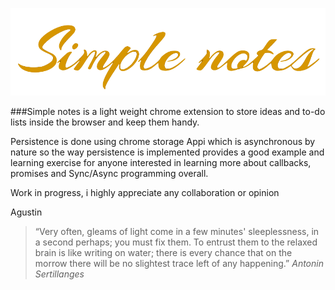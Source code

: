 
![Simple Notes](Images/header.png)



###Simple notes is a light weight chrome extension to store ideas and to-do lists inside the browser and keep them handy.


Persistence is done using chrome storage Appi which is asynchronous by nature so the way persistence is implemented provides a good example and learning exercise for anyone interested in learning more about callbacks, promises and Sync/Async programming overall.
	

Work in progress, i highly appreciate any collaboration or opinion

Agustin



>“Very often, gleams of light come in a few minutes' sleeplessness, in a second
>perhaps; you must fix them. To entrust them to the relaxed brain is like writing on water; there is every chance that on the morrow there will be no slightest trace left of any happening.”  <cite>Antonin Sertillanges</cite> 

